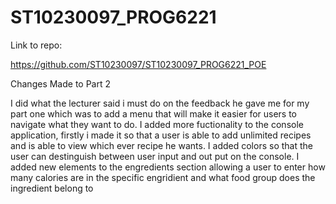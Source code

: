 # ST10230097_PROG6221

Link to repo:

https://github.com/ST10230097/ST10230097_PROG6221_POE

Changes Made to Part 2

I did what the lecturer said i must do on the feedback he gave me for my part one which was to add a menu 
that will make it easier for users to navigate what they want to do.
I added more fuctionality to the console application, firstly i made it so that a user is able to add unlimited recipes and 
is able to view which ever recipe he wants. I added colors so that the user can destinguish between user input and out put on 
the console. I added new elements to the engredients section allowing a user to enter how many calories are in the 
specific engridient and what food group does the ingredient belong to
